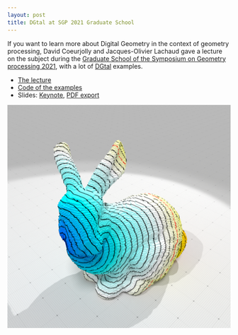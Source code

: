 ```yaml
---
layout: post
title: DGtal at SGP 2021 Graduate School
---
```


If you want to learn more about Digital Geometry in the context of geometry processing, David Coeurjolly and Jacques-Olivier Lachaud gave a lecture on the subject during the [Graduate School of the Symposium on Geometry processing 2021](https://sgp2021.github.io/program/#graduate-school), with a lot of [DGtal](dgtal.org) examples.

 * [The lecture](https://www.youtube.com/watch?v=Cwf16UuT0ec)
 * [Code of the examples](https://github.com/dcoeurjo/SGP-GraduateSchool-digitalgeometry)
 * Slides:
   [Keynote](https://perso.liris.cnrs.fr/david.coeurjolly/talk/digital-geometry/GraduateSchool-DigitalGeometry.key),  [PDF export](https://perso.liris.cnrs.fr/david.coeurjolly/talk/digital-geometry/GraduateSchool-DigitalGeometry.pdf)


![](https://raw.githubusercontent.com/dcoeurjo/SGP-GraduateSchool-digitalgeometry/main/img/bunny-geodesics.png)
